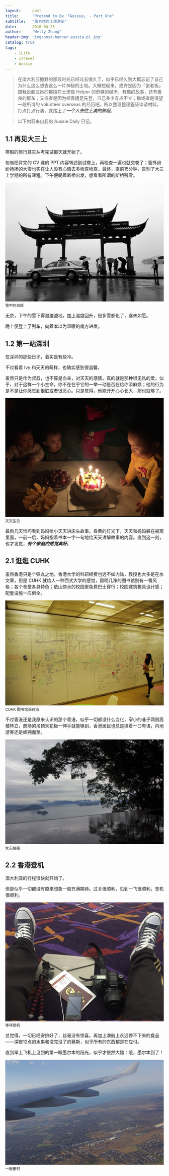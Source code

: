 ```yaml
---
layout:     post
title:      "Pretend to Be 「Aussie」 - Part One"
subtitle:   "张老师的土澳游记"
date:       2016-04-25
author:     "Welly Zhang"
header-img: "img/post-banner-aussie-p1.jpg"
catalog: true
tags:
    - iLife
    - iTravel
    - Aussie
---
```


> 在澳大利亚撒野的那段时光已经过去很久了，似乎已经久到大概忘记了自己为什么这么想去这么一片神秘的土地。大概想起来，或许是因为「张老板」跟我说起过她的那段在土澳做 Helper 的奇特的经历，有趣的故事，还有善良的房东；又或者是因为柳青捷足先登，自己多少有点不甘；抑或者是渴望一段所谓的 volunteer overseas 的经历吧。所以整理整理签证申请材料，打点打点行装，就踏上了***一个人去往土澳的旅程***。

> 以下内容来自我的 Aussie Daily 日记。

## 1.1 再见大三上

寒假的旅行其实从考完试那天就开始了。

匆匆把背完的 CV 课的 PPT 内容转述到试卷上，再检查一遍也就交卷了；窗外纷纷扬扬的大雪也实在让人没有心情去多检查检查。最终，提前15分钟，告别了大三上学期的所有课程。下午便朝着断桥出发，想看看所谓的断桥残雪。

![West-Lake-Snow](/img/in-post/aussie/1.1.jpg)
<small class="img-hint">雪中的白堤</small>

无奈，下午的雪下得湿漉漉地，加上温度回升，很多雪都化了，遂未如愿。

晚上便登上了列车，向着本以为温暖的南方进发。

## 1.2 第一站深圳

在深圳的那些日子，着实是有些冷。

不过看着 Ivy 和天天的萌样，也确实感到很温馨。

虽然只是作为叔叔，也不算是血亲，对天天的感情，真的就是那种很无私的爱。似乎，对于这样一个小生命，你不在在乎它的一举一动是否在给你添麻烦；他的行为是不是让你感觉到很脏或者很恶心。只是觉得，他能开开心心长大，那也就够了。

![B-day](/img/in-post/aussie/1.2.jpg)
<small class="img-hint">天天生日</small>

最后几天恰巧看到妈妈给小天天讲床头故事。昏黄的灯光下，天天和妈妈躲在被窝里面，一前一后，妈妈指着书本一字一句地给天天讲解故事的内容。直到这一刻，也才发觉，***有个家庭的感觉真好***。

## 2.1 逛逛 CUHK

虽然香港只是个弹丸之地，香港大学的科研经费也远不如内陆，教授也大多是在水文章，但是 CUHK 就给人一种西式大学的感觉，窗明几净的图书馆别有一番风格；各个舍堂各具特色；依山傍水的校园里免费巴士穿行；校园建筑极具设计感；配套设施一应俱全。

![Lib-CUHK](/img/in-post/aussie/2.1.1.jpg)
<small class="img-hint"> CUHK 图书馆涂鸦墙</small> 

不过香港还是我原来认识的那个香港，似乎一切都没什么变化，窄小的巷子两侧高楼林立，商场的吊顶天花板一伸手就能够到，香港居民也总是操着一口粤语，内地游客还是蜂拥而至。

![Corner-CUHK](/img/in-post/aussie/2.1.2.jpg)
<small class="img-hint">水天相接</small>

## 2.2 香港登机

澳大利亚的行程很快就开始了。

但是似乎一切都没有原来想象一般充满期待。过关很顺利，见到一飞很顺利，登机很顺利。

![Boarding](/img/in-post/aussie/2.2.1.jpg)
<small class="img-hint">等待登机</small>

总觉得，一切已经安排好了，丝毫没有惊喜。再加上澳航上永远停不下来的食品——深夜12点的水果和没完没了的慕斯，似乎所有的东西都是在应付。

直到早上飞机上见到的第一眼墨尔本的阳光，似乎才恍然大悟：哦，墨尔本到了！

![Mel-First-Sight](/img/in-post/aussie/2.2.2.jpg)
<small class="img-hint">一眼墨村</small>
